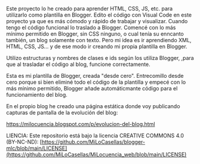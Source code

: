 Este proyecto lo he creado para aprender HTML, CSS, JS, etc. para utilizarlo como plantilla en Blogger.  Edito el código con Visual Code en este proyecto ya que es más cómodo y rápido de trabajar y visualizar. Cuando tengo el código funcional lo traslado a Blogger. Comencé con lo más mínimo permitido en Blogger, sin CSS ninguno, o cual tenía su enncanto también, un blog solamente con texto. Pero mi idea es ir aprendiendo XML, HTML, CSS, JS... y de ese modo ir creando mi propia plantilla en Blogger.

Utilizo estructuras y nombres de clases e ids según los utiliza Blogger, ,para que al trasladar el código al blog, funcione correctamente.


Esta es mi plantilla de Blogger, creada "desde cero". Entrecomillo desde cero porque si bien eliminé todo el código de la plantilla y empecé con lo más mínimo permitido, Blogger añade automáticmante código para el funcionamiento del blog.

En el propio blog he creado una página estática donde voy publicando capturas de pantalla de la evolución del blog:

https://milocuencia.blogspot.com/p/evolucion-del-blog.html

LIENCIA: Este repositorio está bajo la licencia CREATIVE COMMONS 4.0 (BY-NC-ND): [https://github.com/MiLoCasellas/blogger-mlc/blob/main/LICENSE](https://github.com/MiLoCasellas/MiLocuencia_web/blob/main/LICENSE)

